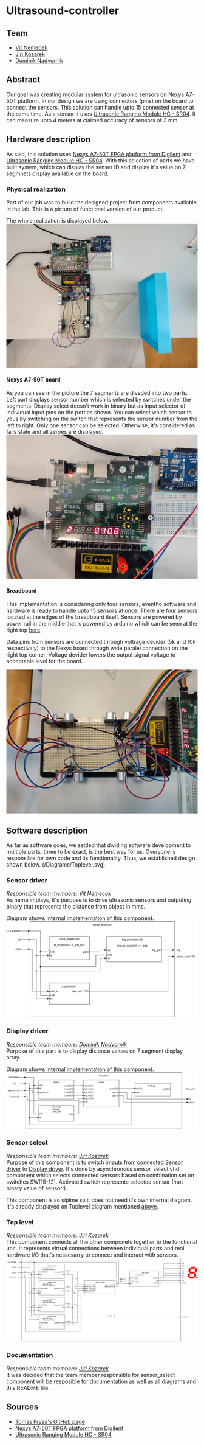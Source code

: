 # Ultrasound-controller
## Team
+ [Vit Nemecek](https://github.com/nemecekvit)
+ [Jiri Kozarek](https://github.com/jir14)
+ [Dominik Nadvornik](https://github.com/nadvornikd)
## Abstract
Our goal was creating modular system for ultrasonic sensors on Nexys A7-50T platform. In our design we are using connectors (pins) on the board to connect the sensors. This solution can handle upto 15 connected senser at the same time. As a sensor it uses [Ultrasonic Ranging Module HC - SR04](https://cdn.sparkfun.com/datasheets/Sensors/Proximity/HCSR04.pdf). It can measure upto 4 meters at claimed accuracy of sensors of 3 mm.
## Hardware description
As said, this solution uses [Nexys A7-50T FPGA platform from Digilent](https://digilent.com/reference/programmable-logic/nexys-a7/start) and [Ultrasonic Ranging Module HC - SR04](https://cdn.sparkfun.com/datasheets/Sensors/Proximity/HCSR04.pdf). With this selection of parts we have built system, which can display the senser ID and display it's value on 7 segmnets display available on the board.

### Physical realization
Part of our job was to build the designed project from components available in the lab. This is a picture of functional version of our product.

The whole realization is displayed below.
![realization](/docs/photos/all.jpg)

#### Nexys A7-50T board
As you can see in the picture the 7 segments are diveded into two parts. Left part displays sensor number which is selected by switches under the segments. Display select doesn't work in binary but as input selector of individual input pins on the port as shown. You can select which sensor to yous by switching on the switch that represents the sensor number from the left to right. Only one sensor can be selected. Otherwise, it's considered as falls state and all zeroes are displayed.
![photo of functional Nexys board](/docs/photos/board.jpg)

#### Breadboard
This implementation is considering only four sensors, eventho software and hardware is ready to handle upto 15 sensors at once. There are four sensors located at the edges of the breadboard itself. Sensors are powered by power rail in the middle that is powered by arduino which can be seen at the right top [here](#physical-realization).

Data pins from sensors are connected through voltrage devider (5k and 10k respectivaly) to the Nexys board through wide paralel connection on the right top corner. Voltage devider lowers the output signal voltage to acceptable level for the board.

![photo of breadboard](/docs/photos/breadboard.jpg)

## Software description
As far as software goes, we settled that dividing software development to multiple parts, three to be exact, is the best way for us. Overyone is responsible for own code and its functionality. Thus, we established design shown below.
(/Diagrams/Toplevel.svg)
### Sensor driver
<i>Responsible team members: [Vit Nemecek](https://github.com/nemecekvit)</i><br>
As name implays, it's purpose is to drive ultrasonic sensors and outputing binary that represents the distance from object in mms.



Diagram shows internal implementation of this component.
![sensor_driver diagram](/Diagrams/sensor_driver.svg)
### Display driver
<i>Responsible team members: [Dominik Nadvornik](https://github.com/nadvornikd)</i><br>
Purpose of this part is to display distance values on 7 segment display array.


Diagram shows internal implementation of this component.
![display_driver diagram](/Diagrams/display_contoller.svg)
### Sensor select
<i>Responsible team members: [Jiri Kozarek](https://github.com/jir14)</i><br>
Purpose of this component is to switch imputs from connected [Sensor driver](#sensor-driver) to [Display driver](#display-driver). It's done by asynchronous sensor_select.vhd component which selects connected sensors based on combination set on switches SW[15-12]. Activated switch represents selected sensor (!not binary value of sensor!).


This component is so siplme so it does not need it's own internal diagram. It's already displayed on Toplevel diagram mentioned [above](#sensor-driver).
### Top level
<i>Responsible team members: [Jiri Kozarek](https://github.com/jir14)</i><br>
This component connects all the other componets together to the functional unit. It represents virtual connections between individual parts and real hardware I/O that's nessesarry to connect and interact with sensors.
![top level diagram](/Diagrams/Toplevel.svg)

### Documentation
<i>Responsible team members: [Jiri Kozarek](https://github.com/jir14)</i><br>
It was decided that the team member responsible for sensor_select component will be resposible for documentation as well as all diagrams and this README file.

## Sources
+ [Tomas Fryza's GitHub page](https://github.com/tomas-fryza/vhdl-labs)
+ [Nexys A7-50T FPGA platform from Digilent](https://digilent.com/reference/programmable-logic/nexys-a7/start)
+ [Ultrasonic Ranging Module HC - SR04](https://cdn.sparkfun.com/datasheets/Sensors/Proximity/HCSR04.pdf)
